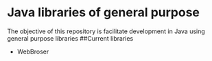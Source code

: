 # Java libraries of general purpose

The objective of this repository is facilitate development in Java using general purpose libraries
##Current libraries

* WebBroser 